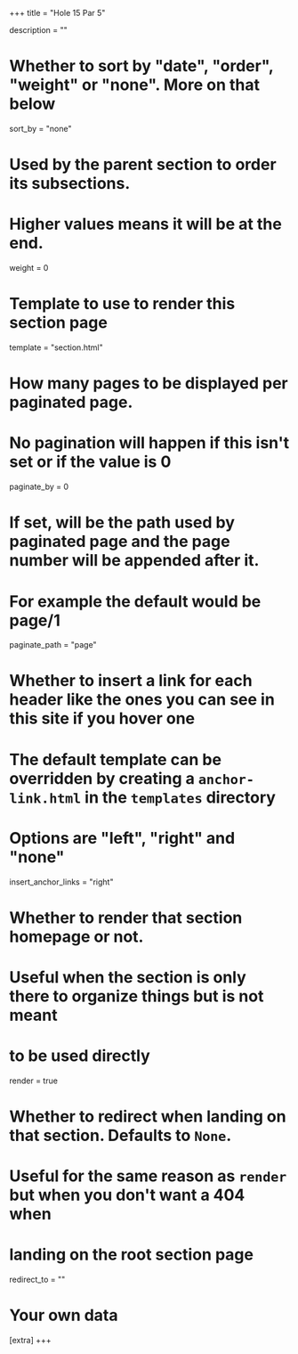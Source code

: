 +++
title = "Hole 15 Par 5"

description = ""

# Whether to sort by "date", "order", "weight" or "none". More on that below
sort_by = "none"

# Used by the parent section to order its subsections.
# Higher values means it will be at the end.
weight = 0

# Template to use to render this section page
template = "section.html"

# How many pages to be displayed per paginated page. 
# No pagination will happen if this isn't set or if the value is 0
paginate_by = 0

# If set, will be the path used by paginated page and the page number will be appended after it. 
# For example the default would be page/1
paginate_path = "page"

# Whether to insert a link for each header like the ones you can see in this site if you hover one
# The default template can be overridden by creating a `anchor-link.html` in the `templates` directory
# Options are "left", "right" and "none"
insert_anchor_links = "right"

# Whether to render that section homepage or not. 
# Useful when the section is only there to organize things but is not meant
# to be used directly
render = true

# Whether to redirect when landing on that section. Defaults to `None`.
# Useful for the same reason as `render` but when you don't want a 404 when
# landing on the root section page
redirect_to = ""

# Your own data
[extra]
+++